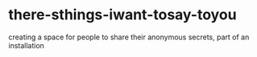 # there-sthings-iwant-tosay-toyou
creating a space for people to share their anonymous secrets, part of an installation
